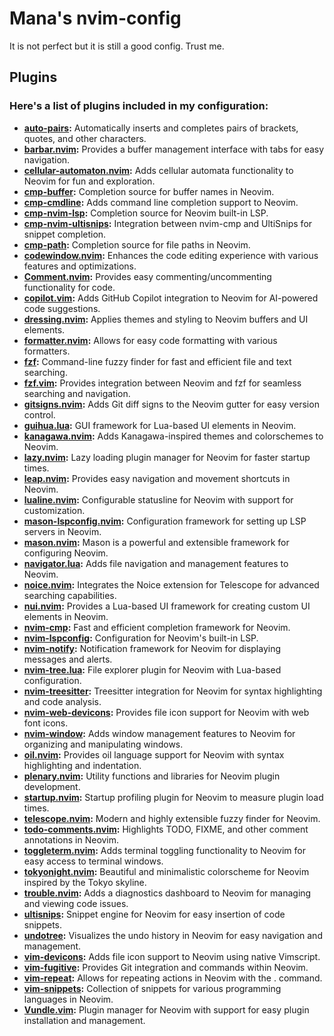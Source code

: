 # Mana's nvim-config

It is not perfect but it is still a good config. Trust me.

## Plugins

### Here's a list of plugins included in my configuration:

- **[auto-pairs](https://github.com/jiangmiao/auto-pairs):** Automatically inserts and completes pairs of brackets, quotes, and other characters.
- **[barbar.nvim](https://github.com/romgrk/barbar.nvim):** Provides a buffer management interface with tabs for easy navigation.
- **[cellular-automaton.nvim](https://github.com/elswork/cellular-automaton.nvim):** Adds cellular automata functionality to Neovim for fun and exploration.
- **[cmp-buffer](https://github.com/hrsh7th/cmp-buffer):** Completion source for buffer names in Neovim.
- **[cmp-cmdline](https://github.com/hrsh7th/cmp-cmdline):** Adds command line completion support to Neovim.
- **[cmp-nvim-lsp](https://github.com/hrsh7th/cmp-nvim-lsp):** Completion source for Neovim built-in LSP.
- **[cmp-nvim-ultisnips](https://github.com/hrsh7th/cmp-nvim-ultisnips):** Integration between nvim-cmp and UltiSnips for snippet completion.
- **[cmp-path](https://github.com/hrsh7th/cmp-path):** Completion source for file paths in Neovim.
- **[codewindow.nvim](https://github.com/ideyuta/codewindow.nvim):** Enhances the code editing experience with various features and optimizations.
- **[Comment.nvim](https://github.com/numToStr/Comment.nvim):** Provides easy commenting/uncommenting functionality for code.
- **[copilot.vim](https://github.com/williamboman/copilot.vim):** Adds GitHub Copilot integration to Neovim for AI-powered code suggestions.
- **[dressing.nvim](https://github.com/monaqa/dressing.nvim):** Applies themes and styling to Neovim buffers and UI elements.
- **[formatter.nvim](https://github.com/mhartington/formatter.nvim):** Allows for easy code formatting with various formatters.
- **[fzf](https://github.com/junegunn/fzf):** Command-line fuzzy finder for fast and efficient file and text searching.
- **[fzf.vim](https://github.com/junegunn/fzf.vim):** Provides integration between Neovim and fzf for seamless searching and navigation.
- **[gitsigns.nvim](https://github.com/lewis6991/gitsigns.nvim):** Adds Git diff signs to the Neovim gutter for easy version control.
- **[guihua.lua](https://github.com/ray-x/guihua.lua):** GUI framework for Lua-based UI elements in Neovim.
- **[kanagawa.nvim](https://github.com/Project-son/kanagawa.nvim):** Adds Kanagawa-inspired themes and colorschemes to Neovim.
- **[lazy.nvim](https://github.com/tjdevries/lazy.nvim):** Lazy loading plugin manager for Neovim for faster startup times.
- **[leap.nvim](https://github.com/winston0410/leap.nvim):** Provides easy navigation and movement shortcuts in Neovim.
- **[lualine.nvim](https://github.com/hoob3rt/lualine.nvim):** Configurable statusline for Neovim with support for customization.
- **[mason-lspconfig.nvim](https://github.com/windwp/nvim-lspconfig):** Configuration framework for setting up LSP servers in Neovim.
- **[mason.nvim](https://github.com/TimUntersberger/neovim):** Mason is a powerful and extensible framework for configuring Neovim.
- **[navigator.lua](https://github.com/ray-x/navigator.lua):** Adds file navigation and management features to Neovim.
- **[noice.nvim](https://github.com/munetoshi/nvim-noice):** Integrates the Noice extension for Telescope for advanced searching capabilities.
- **[nui.nvim](https://github.com/AckslD/nui.nvim):** Provides a Lua-based UI framework for creating custom UI elements in Neovim.
- **[nvim-cmp](https://github.com/hrsh7th/nvim-cmp):** Fast and efficient completion framework for Neovim.
- **[nvim-lspconfig](https://github.com/neovim/nvim-lspconfig):** Configuration for Neovim's built-in LSP.
- **[nvim-notify](https://github.com/rcarriga/nvim-notify):** Notification framework for Neovim for displaying messages and alerts.
- **[nvim-tree.lua](https://github.com/kyazdani42/nvim-tree.lua):** File explorer plugin for Neovim with Lua-based configuration.
- **[nvim-treesitter](https://github.com/nvim-treesitter/nvim-treesitter):** Treesitter integration for Neovim for syntax highlighting and code analysis.
- **[nvim-web-devicons](https://github.com/kyazdani42/nvim-web-devicons):** Provides file icon support for Neovim with web font icons.
- **[nvim-window](https://github.com/ojroques/nvim-window):** Adds window management features to Neovim for organizing and manipulating windows.
- **[oil.nvim](https://github.com/ray-x/oil.nvim):** Provides oil language support for Neovim with syntax highlighting and indentation.
- **[plenary.nvim](https://github.com/nvim-lua/plenary.nvim):** Utility functions and libraries for Neovim plugin development.
- **[startup.nvim](https://github.com/tjdevries/startup.nvim):** Startup profiling plugin for Neovim to measure plugin load times.
- **[telescope.nvim](https://github.com/nvim-telescope/telescope.nvim):** Modern and highly extensible fuzzy finder for Neovim.
- **[todo-comments.nvim](https://github.com/folke/todo-comments.nvim):** Highlights TODO, FIXME, and other comment annotations in Neovim.
- **[toggleterm.nvim](https://github.com/akinsho/nvim-toggleterm.lua):** Adds terminal toggling functionality to Neovim for easy access to terminal windows.
- **[tokyonight.nvim](https://github.com/folke/tokyonight.nvim):** Beautiful and minimalistic colorscheme for Neovim inspired by the Tokyo skyline.
- **[trouble.nvim](https://github.com/folke/trouble.nvim):** Adds a diagnostics dashboard to Neovim for managing and viewing code issues.
- **[ultisnips](https://github.com/SirVer/ultisnips):** Snippet engine for Neovim for easy insertion of code snippets.
- **[undotree](https://github.com/mbbill/undotree):** Visualizes the undo history in Neovim for easy navigation and management.
- **[vim-devicons](https://github.com/ryanoasis/vim-devicons):** Adds file icon support to Neovim using native Vimscript.
- **[vim-fugitive](https://github.com/tpope/vim-fugitive):** Provides Git integration and commands within Neovim.
- **[vim-repeat](https://github.com/tpope/vim-repeat):** Allows for repeating actions in Neovim with the . command.
- **[vim-snippets](https://github.com/honza/vim-snippets):** Collection of snippets for various programming languages in Neovim.
- **[Vundle.vim](https://github.com/VundleVim/Vundle.vim):** Plugin manager for Neovim with support for easy plugin installation and management.
